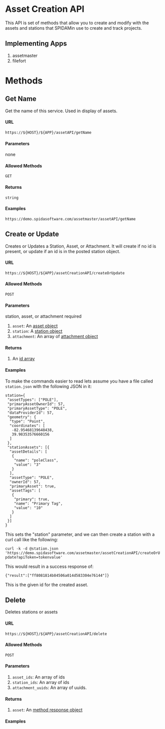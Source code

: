 Asset Creation API
============

This API is set of methods that allow you to create and modify with the assets and stations that SPIDAMin use to create and track projects.  

## Implementing Apps

1. assetmaster
1. filefort

Methods
========

Get Name
----------

Get the name of this service.  Used in display of assets.

#### URL

`https://${HOST}/${APP}/assetAPI/getName`

#### Parameters

none

#### Allowed Methods

`GET`

#### Returns

`string`

#### Examples

`https://demo.spidasoftware.com/assetmaster/assetAPI/getName`

Create or Update
----------

Creates or Updates a Station, Asset, or Attachment.  It will create if no id is present, or update if
an id is in the posted station object.

#### URL

`https://${HOST}/${APP}/assetCreationAPI/createOrUpdate`

#### Allowed Methods

`POST`

#### Parameters

station, asset, or attachment required

1. `asset`: An [asset object](../../resources/v1/schema/spidamin/asset/station.schema)
1. `station`: A [station object](../../resources/v1/schema/spidamin/asset/station.schema)
1. `attachment`: An array of [attachment object](../../resources/v1/schema/spidamin/asset/attachment.schema)

#### Returns

1. An [id array](../../resources/v1/schema/general/ids.schema)

#### Examples

To make the commands easier to read lets assume you have a file called `station.json` with the following JSON in it:

```
station={
 "assetTypes": ["POLE"],
 "primaryAssetOwnerId": 57,
 "primaryAssetType": "POLE",
 "dataProviderId": 57,
 "geometry": {
  "type": "Point",
  "coordinates": [
   -82.95468139648438,
   39.98353576660156
  ]
 },
 "stationAssets": [{
  "assetDetails": [
   {
    "name": "poleClass",
    "value": "3"
   }
  ],
  "assetType": "POLE",
  "ownerId": 57,
  "primaryAsset": true,
  "assetTags": [
   {
    "primary": true,
    "name": "Primary Tag",
    "value": "10"
   }
  ]
 }]
}
```

This sets the "station" parameter, and we can then create a station with a curl call like the following:

`curl -k -d @station.json 'https://demo.spidasoftware.com/assetmaster/assetCreationAPI/createOrUpdate?apiToken=tokenvalue'`

This would result in a success response of:

`{"result":["ff8081814b84506a014d583304e76144"]}`

This is the given id for the created asset.

Delete
----------

Deletes stations or assets

#### URL

`https://${HOST}/${APP}/assetCreationAPI/delete`

#### Allowed Methods

`POST`

#### Parameters

1. `asset_ids`: An array of ids
1. `station_ids`: An array of ids
1. `attachment_uuids`: An array of uuids.

#### Returns

1. `asset`: An [method response object](../../resources/v1/schema/general/method_response.schema)

#### Examples
